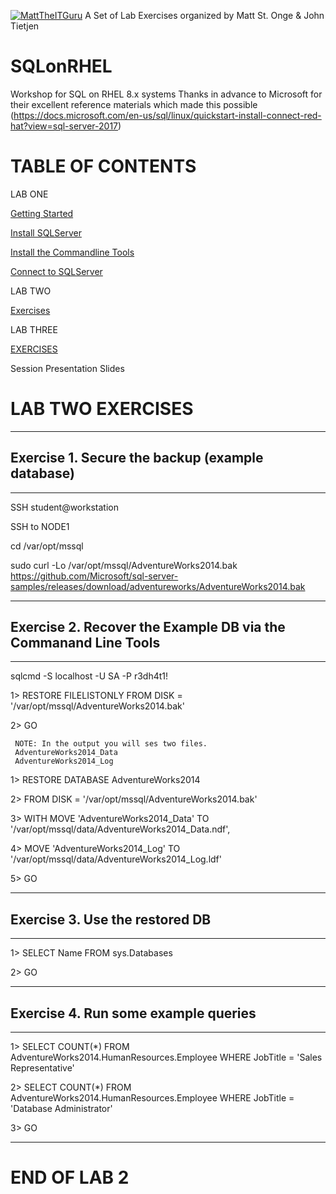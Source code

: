 [![MattTheITGuru](https://avatars0.githubusercontent.com/u/22283700?s=100)](https://MattTheITGuru.com)
A Set of Lab Exercises organized by Matt St. Onge & John Tietjen

# SQLonRHEL
Workshop for SQL on RHEL 8.x systems
Thanks in advance to Microsoft  for their excellent reference materials which made this possible
(https://docs.microsoft.com/en-us/sql/linux/quickstart-install-connect-red-hat?view=sql-server-2017)

# TABLE OF CONTENTS
LAB ONE

  [Getting Started](https://github.com/mattstonge/SQLonRHEL/blob/master/README.md#prereqisites)

  [Install SQLServer](https://github.com/mattstonge/SQLonRHEL/blob/master/README.md#install-sqlserver)

  [Install the Commandline Tools](https://github.com/mattstonge/SQLonRHEL#install-the-commandline-tools)

  [Connect to SQLServer](https://github.com/mattstonge/SQLonRHEL#connect-to-your-new-sql-server)


LAB TWO

  [Exercises](https://github.com/mattstonge/SQLonRHEL/blob/master/LABTWO.md)

LAB THREE

  [EXERCISES](https://github.com/mattstonge/SQLonRHEL/blob/master/LABTHREE.md)
                                                                                                                    

Session Presentation Slides



# LAB TWO EXERCISES

---

## Exercise 1. Secure the backup (example database)

---

SSH student@workstation

SSH to NODE1

cd /var/opt/mssql

sudo curl -Lo /var/opt/mssql/AdventureWorks2014.bak https://github.com/Microsoft/sql-server-samples/releases/download/adventureworks/AdventureWorks2014.bak



---

## Exercise 2. Recover the Example DB via the Commanand Line Tools

---

sqlcmd -S localhost -U SA -P r3dh4t1!

1> RESTORE FILELISTONLY FROM DISK = '/var/opt/mssql/AdventureWorks2014.bak'

2> GO

     NOTE: In the output you will ses two files.
     AdventureWorks2014_Data
     AdventureWorks2014_Log

1>  RESTORE DATABASE AdventureWorks2014

2>  FROM DISK = '/var/opt/mssql/AdventureWorks2014.bak'

3>  WITH MOVE 'AdventureWorks2014_Data' TO '/var/opt/mssql/data/AdventureWorks2014_Data.ndf',

4>  MOVE 'AdventureWorks2014_Log' TO '/var/opt/mssql/data/AdventureWorks2014_Log.ldf'

5>  GO


---

## Exercise 3.  Use the restored DB

---

1>  SELECT Name FROM sys.Databases

2>  GO


---

## Exercise 4.  Run some example queries

---

1>  SELECT COUNT(*) FROM AdventureWorks2014.HumanResources.Employee WHERE JobTitle = 'Sales Representative'

2>  SELECT COUNT(*) FROM AdventureWorks2014.HumanResources.Employee WHERE JobTitle = 'Database Administrator'

3>  GO


----
# END OF LAB 2


